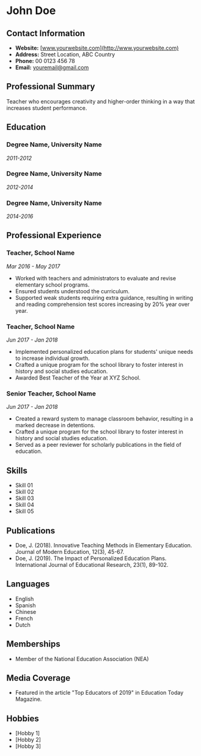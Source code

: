 # John Doe

## Contact Information

- **Website:** [www.yourwebsite.com](http://www.yourwebsite.com)
- **Address:** Street Location, ABC Country
- **Phone:** 00 0123 456 78
- **Email:** [youremail@gmail.com](mailto:youremail@gmail.com)

## Professional Summary

Teacher who encourages creativity and higher-order thinking in a way that increases student performance.

## Education

### Degree Name, University Name
*2011-2012*

### Degree Name, University Name
*2012-2014*

### Degree Name, University Name
*2014-2016*

## Professional Experience

### Teacher, School Name
*Mar 2016 - May 2017*
- Worked with teachers and administrators to evaluate and revise elementary school programs.
- Ensured students understood the curriculum.
- Supported weak students requiring extra guidance, resulting in writing and reading comprehension test scores increasing by 20% year over year.

### Teacher, School Name
*Jun 2017 - Jan 2018*
- Implemented personalized education plans for students' unique needs to increase individual growth.
- Crafted a unique program for the school library to foster interest in history and social studies education.
- Awarded Best Teacher of the Year at XYZ School.

### Senior Teacher, School Name
*Jun 2017 - Jan 2018*
- Created a reward system to manage classroom behavior, resulting in a marked decrease in detentions.
- Crafted a unique program for the school library to foster interest in history and social studies education.
- Served as a peer reviewer for scholarly publications in the field of education.

## Skills

- Skill 01
- Skill 02
- Skill 03
- Skill 04
- Skill 05

## Publications

- Doe, J. (2018). Innovative Teaching Methods in Elementary Education. Journal of Modern Education, 12(3), 45-67.
- Doe, J. (2019). The Impact of Personalized Education Plans. International Journal of Educational Research, 23(1), 89-102.

## Languages

- English
- Spanish
- Chinese
- French
- Dutch

## Memberships

- Member of the National Education Association (NEA)

## Media Coverage

- Featured in the article "Top Educators of 2019" in Education Today Magazine.

## Hobbies

- [Hobby 1]
- [Hobby 2]
- [Hobby 3]